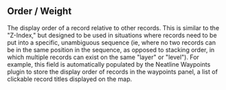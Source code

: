 ## Order / Weight

The display order of a record relative to other records. This is similar to the "Z-Index," but designed to be used in situations where records need to be put into a specific, unambiguous sequence (ie, where no two records can be in the same position in the sequence, as opposed to stacking order, in which multiple records can exist on the same "layer" or "level"). For example, this field is automatically populated by the Neatline Waypoints plugin to store the display order of records in the waypoints panel, a list of clickable record titles displayed on the map.
